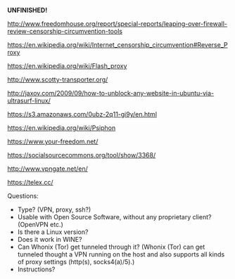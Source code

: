 **UNFINISHED!**

http://www.freedomhouse.org/report/special-reports/leaping-over-firewall-review-censorship-circumvention-tools

https://en.wikipedia.org/wiki/Internet_censorship_circumvention#Reverse_Proxy

https://en.wikipedia.org/wiki/Flash_proxy

http://www.scotty-transporter.org/

http://jaxov.com/2009/09/how-to-unblock-any-website-in-ubuntu-via-ultrasurf-linux/

https://s3.amazonaws.com/0ubz-2q11-gi9y/en.html

https://en.wikipedia.org/wiki/Psiphon

https://www.your-freedom.net/

https://socialsourcecommons.org/tool/show/3368/

http://www.vpngate.net/en/

https://telex.cc/

Questions:

 * Type? (VPN, proxy, ssh?)
 * Usable with Open Source Software, without any proprietary client? (OpenVPN etc.)
 * Is there a Linux version?
 * Does it work in WINE?
 * Can Whonix (Tor) get tunneled through it? (Whonix (Tor) can get tunneled thought a VPN running on the host and also supports all kinds of proxy settings (http(s), socks4(a)/5).)
 * Instructions?